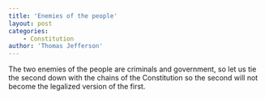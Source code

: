 ```yaml
---
title: 'Enemies of the people'
layout: post
categories:
    - Constitution
author: 'Thomas Jefferson'
---
```


The two enemies of the people are criminals and government, so let us tie the second down with the chains of the Constitution so the second will not become the legalized version of the first.